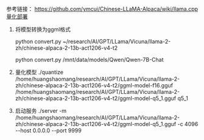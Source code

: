 参考链接：
https://github.com/ymcui/Chinese-LLaMA-Alpaca/wiki/llama.cpp量化部署

1. 将模型转换为ggml格式

    python convert.py ~/research/AI/GPT/LLama/Vicuna/llama-2-zh/chinese-alpaca-2-13b-act1206-v4-t2

    python convert.py /mnt/data/models/Qwen/Qwen-7B-Chat

2. 量化模型
   ./quantize
   /home/huangshaomang/research/AI/GPT/LLama/Vicuna/llama-2-zh/chinese-alpaca-2-13b-act1206-v4-t2/ggml-model-f16.gguf
   /home/huangshaomang/research/AI/GPT/LLama/Vicuna/llama-2-zh/chinese-alpaca-2-13b-act1206-v4-t2/ggml-model-q5_1.gguf
   q5_1

3. 启动服务
   ./server -m
   /home/huangshaomang/research/AI/GPT/LLama/Vicuna/llama-2-zh/chinese-alpaca-2-13b-act1206-v4-t2/ggml-model-q5_1.gguf
   -c 4096 --host 0.0.0.0 --port 9999
